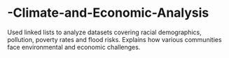 # -Climate-and-Economic-Analysis
Used linked lists to analyze datasets covering racial demographics, pollution, poverty rates and flood risks. Explains how various communities face environmental and economic challenges.
